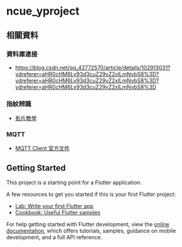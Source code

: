 # ncue_yproject

## 相關資料

### 資料庫連接

- https://blog.csdn.net/qq_42772570/article/details/102913031?ydreferer=aHR0cHM6Ly93d3cuZ29vZ2xlLmNvbS8%3D?ydreferer=aHR0cHM6Ly93d3cuZ29vZ2xlLmNvbS8%3D?ydreferer=aHR0cHM6Ly93d3cuZ29vZ2xlLmNvbS8%3D

### 指紋辨識

- [影片教學](https://www.youtube.com/watch?v=r78T0XpFB7s)

### MQTT

- [MQTT Client 官方文件](https://pub.dev/packages/mqtt_client)

## Getting Started

This project is a starting point for a Flutter application.

A few resources to get you started if this is your first Flutter project:

- [Lab: Write your first Flutter app](https://docs.flutter.dev/get-started/codelab)
- [Cookbook: Useful Flutter samples](https://docs.flutter.dev/cookbook)

For help getting started with Flutter development, view the
[online documentation](https://docs.flutter.dev/), which offers tutorials,
samples, guidance on mobile development, and a full API reference.
